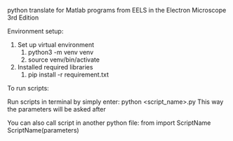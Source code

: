 python translate for Matlab programs from EELS in the Electron Microscope 3rd Edition

Environment setup:
1. Set up virtual environment
   1. python3 -m venv venv
   2. source venv/bin/activate
2. Installed required libraries
   1. pip install -r requirement.txt
   
To run scripts:

Run scripts in terminal by simply enter:
python <script_name>.py
This way the parameters will be asked after

You can also call script in another python file:
from <ScriptName> import ScriptName
ScriptName(parameters)


